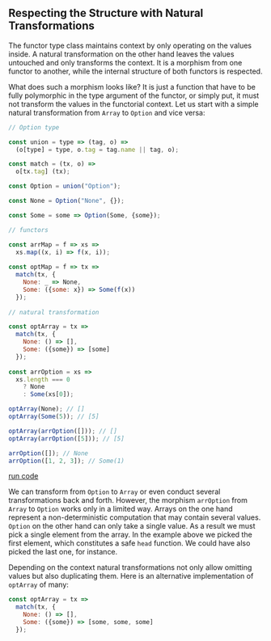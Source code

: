 ## Respecting the Structure with Natural Transformations

The functor type class maintains context by only operating on the values inside. A natural transformation on the other hand leaves the values untouched and only transforms the context. It is a morphism from one functor to another, while the internal structure of both functors is respected.

What does such a morphism looks like? It is just a function that have to be fully polymorphic in the type argument of the functor, or simply put, it must not transform the values in the functorial context. Let us start with a simple natural transformation from `Array` to `Option` and vice versa:

```javascript
// Option type

const union = type => (tag, o) =>
  (o[type] = type, o.tag = tag.name || tag, o);

const match = (tx, o) =>
  o[tx.tag] (tx);

const Option = union("Option");

const None = Option("None", {});

const Some = some => Option(Some, {some});

// functors

const arrMap = f => xs =>
  xs.map((x, i) => f(x, i));
  
const optMap = f => tx =>
  match(tx, {
    None: _ => None,
    Some: ({some: x}) => Some(f(x))
  });
  
// natural transformation

const optArray = tx =>
  match(tx, {
    None: () => [],
    Some: ({some}) => [some]
  });
  
const arrOption = xs =>
  xs.length === 0
    ? None
    : Some(xs[0]);

optArray(None); // []
optArray(Some(5)); // [5]

optArray(arrOption([])); // []
optArray(arrOption([5])); // [5]

arrOption([]); // None
arrOption([1, 2, 3]); // Some(1)
```
[run code](https://repl.it/repls/ColdEdibleHandwritingrecognition)

We can transform from `Option` to `Array` or even conduct several transformations back and forth. However, the morphism `arrOption` from `Array` to `Option` works only in a limited way. Arrays on the one hand represent a non-deterministic computation that may contain several values. `Option` on the other hand can only take a single value. As a result we must pick a single element from the array. In the example above we picked the first element, which constitutes a safe `head` function. We could have also picked the last one, for instance.

Depending on the context natural transformations not only allow omitting values but also duplicating them. Here is an alternative implementation of `optArray` of many:

```javascript
const optArray = tx =>
  match(tx, {
    None: () => [],
    Some: ({some}) => [some, some, some]
  });
```
